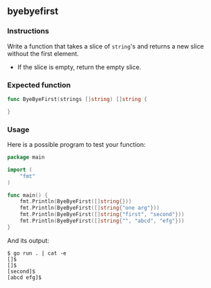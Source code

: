 ## byebyefirst

### Instructions

Write a function that takes a slice of `string`'s and returns a new slice without the first element.

- If the slice is empty, return the empty slice.

### Expected function

```go
func ByeByeFirst(strings []string) []string {

}
```

### Usage

Here is a possible program to test your function:

```go
package main

import (
	"fmt"
)

func main() {
	fmt.Println(ByeByeFirst([]string{}))
	fmt.Println(ByeByeFirst([]string{"one arg"}))
	fmt.Println(ByeByeFirst([]string{"first", "second"}))
	fmt.Println(ByeByeFirst([]string{"", "abcd", "efg"}))
}
```

And its output:

```console
$ go run . | cat -e
[]$
[]$
[second]$
[abcd efg]$
```
